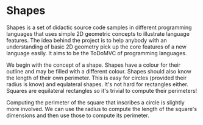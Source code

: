 Shapes
======

Shapes is a set of didactic source code samples in different programming languages that uses simple 2D geometric
concepts to illustrate language features. The idea behind the project is to help anybody with an understanding of
basic 2D geometry pick up the core features of a new language easily. It aims to be the ToDoMVC of programming
languages.

We begin with the concept of a shape. Shapes have a colour for their outline and may be filled with a different
colour. Shapes should also know the length of their own perimeter. This is easy for circles (provided their radius is
know) and equlateral shapes. It's not hard for rectangles either. Squares are equilateral rectangles so it's trivial
to compute their perimeters!

Computing the perimeter of the square that inscribes a circle is slightly more involved. We can use the radius to compute the length of the square's dimensions and then use those to compute its perimeter.
